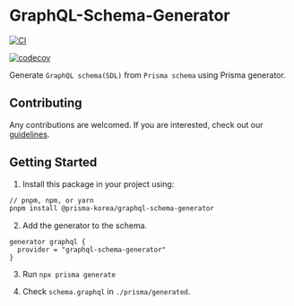 # GraphQL-Schema-Generator


[![CI](https://github.com/prisma-korea/graphql-schema-generator/actions/workflows/ci.yml/badge.svg)](https://github.com/prisma-korea/graphql-schema-generator/actions/workflows/ci.yml)

[![codecov](https://codecov.io/gh/prisma-korea/graphql-schema-generator/branch/master/graph/badge.svg?token=H4VN0S3ES9)](https://codecov.io/gh/prisma-korea/graphql-schema-generator)


Generate `GraphQL schema(SDL)` from `Prisma schema` using Prisma generator.

## Contributing

Any contributions are welcomed. If you are interested, check out our [guidelines](https://github.com/prisma-korea/graphql-schema-generator/blob/master/CONTRIBUTING.md).

## Getting Started

1. Install this package in your project using:

```sh
// pnpm, npm, or yarn
pnpm install @prisma-korea/graphql-schema-generator
```

2. Add the generator to the schema.

```prisma
generator graphql {
  provider = "graphql-schema-generator"
}
```

3. Run `npx prisma generate`

4. Check `schema.graphql` in `./prisma/generated`.
